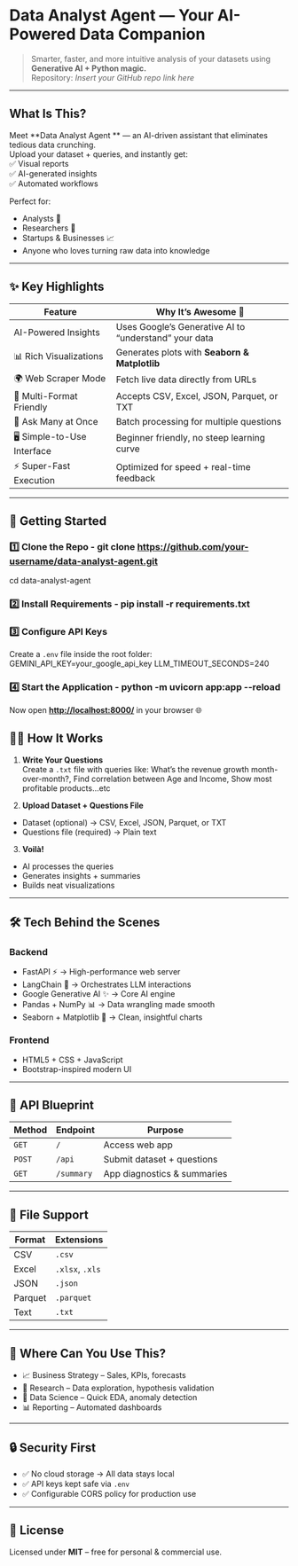#  Data Analyst Agent — Your AI-Powered Data Companion  
> Smarter, faster, and more intuitive analysis of your datasets using **Generative AI + Python magic.**  
> Repository: *Insert your GitHub repo link here*

---

##  What Is This?
Meet **Data Analyst Agent ** — an AI-driven assistant that eliminates tedious data crunching.  
Upload your dataset + queries, and instantly get:  
✅ Visual reports  
✅ AI-generated insights  
✅ Automated workflows  

Perfect for:  
- Analysts 🧾  
- Researchers 🔬  
- Startups & Businesses 📈  
- Anyone who loves turning raw data into knowledge  

---

## ✨ Key Highlights  

| Feature                  | Why It’s Awesome 🚀 |
|---------------------------|----------------------|
|  AI-Powered Insights    | Uses Google’s Generative AI to “understand” your data |
| 📊 Rich Visualizations    | Generates plots with **Seaborn & Matplotlib** |
| 🌍 Web Scraper Mode       | Fetch live data directly from URLs |
| 📂 Multi-Format Friendly  | Accepts CSV, Excel, JSON, Parquet, or TXT |
| 🔄 Ask Many at Once       | Batch processing for multiple questions |
| 🖥️ Simple-to-Use Interface | Beginner friendly, no steep learning curve |
| ⚡ Super-Fast Execution   | Optimized for speed + real-time feedback |

---

## 🚀 Getting Started  

### 1️⃣ Clone the Repo  - git clone https://github.com/your-username/data-analyst-agent.git
cd data-analyst-agent

### 2️⃣ Install Requirements  - pip install -r requirements.txt

### 3️⃣ Configure API Keys  
Create a `.env` file inside the root folder:  
GEMINI_API_KEY=your_google_api_key
LLM_TIMEOUT_SECONDS=240


### 4️⃣ Start the Application  - python -m uvicorn app:app --reload

Now open [**http://localhost:8000/**](http://localhost:8000/) in your browser 🌐  

## 🧑‍💻 How It Works  

1. **Write Your Questions**  
   Create a `.txt` file with queries like:  What’s the revenue growth month-over-month?, Find correlation between Age and Income, Show most profitable products...etc

2. **Upload Dataset + Questions File**  
- Dataset (optional) → CSV, Excel, JSON, Parquet, or TXT  
- Questions file (required) → Plain text  

3. **Voilà!**  
- AI processes the queries  
- Generates insights + summaries  
- Builds neat visualizations  

---

## 🛠 Tech Behind the Scenes  

### Backend  
- FastAPI ⚡ → High-performance web server  
- LangChain 🧠 → Orchestrates LLM interactions  
- Google Generative AI ✨ → Core AI engine  
- Pandas + NumPy 📊 → Data wrangling made smooth  
- Seaborn + Matplotlib 🎨 → Clean, insightful charts  

### Frontend  
- HTML5 + CSS + JavaScript  
- Bootstrap-inspired modern UI  

---

## 🔧 API Blueprint  

| Method | Endpoint  | Purpose |
|--------|-----------|----------|
| `GET`  | `/`       | Access web app |
| `POST` | `/api`    | Submit dataset + questions |
| `GET`  | `/summary`| App diagnostics & summaries |

---

## 📂 File Support  

| Format | Extensions |
|--------|------------|
| CSV    | `.csv`     |
| Excel  | `.xlsx`, `.xls` |
| JSON   | `.json`    |
| Parquet| `.parquet` |
| Text   | `.txt`     |

---

## 🎯 Where Can You Use This?  

- 📈 Business Strategy – Sales, KPIs, forecasts  
- 🔬 Research – Data exploration, hypothesis validation  
- 🤖 Data Science – Quick EDA, anomaly detection  
- 📊 Reporting – Automated dashboards  

---

## 🔒 Security First  
- ✅ No cloud storage → All data stays local  
- ✅ API keys kept safe via `.env`  
- ✅ Configurable CORS policy for production use  

---

## 📜 License  

Licensed under **MIT** – free for personal & commercial use. 





  
